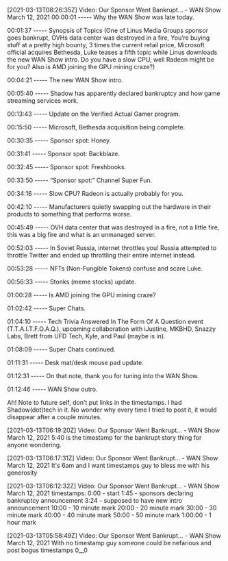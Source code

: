 [2021-03-13T08:26:35Z] Video: Our Sponsor Went Bankrupt... - WAN Show March 12, 2021 
00:00:01 ----- Why the WAN Show was late today.
00:01:37 ----- Synopsis of Topics (One of Linus Media Groups sponsor goes bankrupt, OVHs data center was destroyed in a fire, You’re buying stuff at a pretty high bounty, 3 times the current retail price, Microsoft official acquires Bethesda, Luke teases a fifth topic while Linus downloads the new WAN Show intro. Do you have a slow CPU, well Radeon might be for you? Also is AMD joining the GPU mining craze?)
00:04:21 ----- The new WAN Show intro.
00:05:40 ----- Shadow has apparently declared bankruptcy and how game streaming services work.
00:13:43 ----- Update on the Verified Actual Gamer program.
00:15:50 ----- Microsoft, Bethesda acquisition being complete.
00:30:35 ----- Sponsor spot: Honey.
00:31:41 ----- Sponsor spot: Backblaze.
00:32:45 ----- Sponsor spot: Freshbooks.
00:33:50 ----- “Sponsor spot:” Channel Super Fun.
00:34:16 ----- Slow CPU? Radeon is actually probably for you.
00:42:10 ----- Manufacturers quietly swapping out the hardware in their products to something that performs worse. 
00:45:49 ----- OVH data center that was destroyed in a fire, not a little fire, this was a big fire and what is an unmanaged server. 
00:52:03 ----- In Soviet Russia, internet throttles you! Russia attempted to throttle Twitter and ended up throttling their entire internet instead.
00:53:28 ----- NFTs (Non-Fungible Tokens) confuse and scare Luke.
00:56:33 ----- Stonks (meme stocks) update.
01:00:28 ----- Is AMD joining the GPU mining craze? 
01:02:42 ----- Super Chats.
01:04:10 ----- Tech Trivia Answered In The Form Of A Question event (T.T.A.I.T.F.O.A.Q.), upcoming collaboration with iJustine, MKBHD, Snazzy Labs, Brett from UFD Tech, Kyle, and Paul (maybe is in).
01:08:09 ----- Super Chats continued.
01:11:31 ----- Desk mat/desk mouse pad update.
01:12:31 ----- On that note, thank you for tuning into the WAN Show.
01:12:46 ----- WAN Show outro.

Ah! Note to future self, don't put links in the timestamps. I had Shadow(dot)tech in it. No wonder why every time I tried to post it, it would disappear after a couple minutes.

[2021-03-13T06:19:20Z] Video: Our Sponsor Went Bankrupt... - WAN Show March 12, 2021 
5:40 is the timestamp for the bankrupt story thing for anyone wondering.

[2021-03-13T06:17:31Z] Video: Our Sponsor Went Bankrupt... - WAN Show March 12, 2021 
It's 6am and I want timestamps guy to bless me with his generosity

[2021-03-13T06:12:32Z] Video: Our Sponsor Went Bankrupt... - WAN Show March 12, 2021 
timestamps:
0:00 - start
1:45 - sponsors declaring bankruptcy announcement
3:24 - supposed to have new intro announcement
10:00 - 10 minute mark
20:00 - 20 minute mark
30:00 - 30 minute mark
40:00 - 40 minute mark
50:00 - 50 minute mark
1:00:00 - 1 hour mark

[2021-03-13T05:58:49Z] Video: Our Sponsor Went Bankrupt... - WAN Show March 12, 2021 
With no timestamp guy someone could be nefarious and post bogus timestamps 0__0

